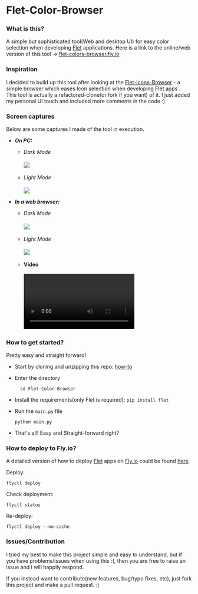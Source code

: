 # Flet-Color-Browser

### What is this?

 A simple but sophisticated tool(Web and desktop UI) for easy color selection when developing [Flet](flet.dev) applications.
Here is a link to the online/web version of this tool -> <u>[flet-colors-browser.fly.io](flet-colors-browser.fly.io)</u>

### Inspiration

I decided to build up this tool after looking at the [Flet-Icons-Browser]() - a simple browser which eases Icon selection when developing Flet apps . 
This tool is actually a refactored-clone(or fork if you want) of it. 
I just added my personal UI touch and included more comments in the code :) 

### Screen captures
Below are some captures I made of the tool in execution.

- _**On PC:**_
  - _Dark Mode_
        <br><br>
      <image src= "assets/captures/pc_dark.png" align="center">
        <br><br>
  - _Light Mode_
        <br><br>
      <image src= "assets/captures/pc_dark.png" align="center">
        

- _**In a web browser:**_
  - _Dark Mode_
        <br><br>
      <image src= "assets/captures/web_dark.png" align="center">
        <br><br>
  - _Light Mode_
        <br><br>
      <image src= "assets/captures/web_light.png" align="center">
        <br><br>
  - **Video**
        <br><br>
      <video src= "assets/captures/web_video.mp4" align="center">

### How to get started?

Pretty easy and straight forward!

- Start by cloning and unzipping this repo: [how-to]()
- Enter the directory

        cd Flet-Color-Browser
- Install the requirements(only Flet is required):
    `pip install flet`
- Run the `main.py` file

      python main.py
- That's all! Easy and Straight-forward right?



### How to deploy to Fly.io?

A detailed version of how to deploy [Flet](https://flet.dev/) apps on [Fly.io](fly.io) could be found <u>[here](https://flet.dev/docs/guides/python/deploying-web-app/fly-io)</u>.

Deploy:

    flyctl deploy

Check deployment:

    flyctl status

Re-deploy:

    flyctl deploy --no-cache


### Issues/Contribution
I tried my best to make this project simple and easy to understand, but if you have problems/issues when using this :(, 
then you are free to raise an issue and I will happily respond.

If you instead want to contribute(new features, bug/typo fixes, etc), just fork this project and make a pull request. :)